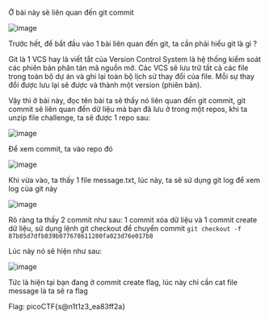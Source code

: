 Ở bài này sẽ liên quan đến git commit

![image](https://github.com/anhshidou/picoCTF2024/assets/120787381/c873caec-08cb-4514-9300-81dd03035885)

Trước hết, để bắt đầu vào 1 bài liên quan đến git, ta cần phải hiểu git là gì ?

Git là 1 VCS hay là viết tắt của Version Control System là hệ thống kiểm soát các phiên bản phân tán mã nguồn mở. Các VCS sẽ lưu trữ tất cả các file trong toàn bộ dự án và ghi lại toàn bộ lịch sử thay đổi của file. Mỗi sự thay đổi được lưu lại sẽ được và thành một version (phiên bản).

Vậy thì ở bài này, đọc tên bài ta sẽ thấy nó liên quan đến git commit, git commit sẽ liên quan đến dữ liệu mà bạn đã lưu ở trong một repos, khi ta unzip file challenge, ta sẽ được 1 repo sau:

![image](https://github.com/anhshidou/picoCTF2024/assets/120787381/b4ef8e40-d896-41d1-8a84-39daa3aa7bff)

Để xem commit, ta vào repo đó

![image](https://github.com/anhshidou/picoCTF2024/assets/120787381/e6118ab4-c4d3-4cd0-b0c4-821eb0974a1c)

Khi vừa vào, ta thấy 1 file message.txt, lúc này, ta sẽ sử dụng git log để xem log của git này

![image](https://github.com/anhshidou/picoCTF2024/assets/120787381/609ee4fc-7f27-4120-8027-26d6e71fa859)

Rõ ràng ta thấy 2 commit như sau: 1 commit xóa dữ liệu và 1 commit create dữ liệu, sử dụng lệnh git checkout để chuyển commit
``` git checkout -f 87b85d7dfb839b077678611280fa023d76e017b8 ```

Lúc này nó sẽ hiện như sau: 

![image](https://github.com/anhshidou/picoCTF2024/assets/120787381/353d8046-9676-44bb-bbc5-15306d4fee75)

Tức là hiện tại bạn đang ở commit create flag, lúc này chỉ cần cat file message là ta sẽ ra flag

Flag: picoCTF{s@n1t1z3_ea83ff2a}
